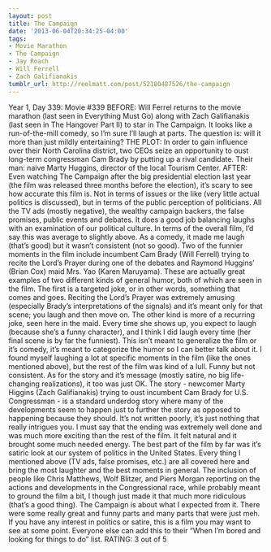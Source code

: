 ```yaml
---
layout: post
title: The Campaign
date: '2013-06-04T20:34:25-04:00'
tags:
- Movie Marathon
- The Campaign
- Jay Roach
- Will Ferrell
- Zach Galifianakis
tumblr_url: http://reelmatt.com/post/52180487526/the-campaign
---
```



Year 1, Day 339: Movie #339
BEFORE: Will Ferrel returns to the movie marathon (last seen in Everything Must Go) along with Zach Galifianakis (last seen in The Hangover Part II) to star in The Campaign. It looks like a run-of-the-mill comedy, so I’m sure I’ll laugh at parts. The question is: will it more than just mildly entertaining?
THE PLOT: In order to gain influence over their North Carolina district, two CEOs seize an opportunity to oust long-term congressman Cam Brady by putting up a rival candidate. Their man: naive Marty Huggins, director of the local Tourism Center.
AFTER: Even watching The Campaign after the big presidential election last year (the film was released three months before the election), it’s scary to see how accurate this film is. Not in terms of issues or the like (very little actual politics is discussed), but in terms of the public perception of politicians. All the TV ads (mostly negative), the wealthy campaign backers, the false promises, public events and debates. It does a good job balancing laughs with an examination of our political culture.
In terms of the overall film, I’d say this was average to slightly above. As a comedy, it made me laugh (that’s good) but it wasn’t consistent (not so good). Two of the funnier moments in the film include incumbent Cam Brady (Will Ferrell) trying to recite the Lord’s Prayer during one of the debates and Raymond Huggins’ (Brian Cox) maid Mrs. Yao (Karen Maruyama). These are actually great examples of two different kinds of general humor, both of which are seen in the film. The first is a targeted joke, or in other words, something that comes and goes. Reciting the Lord’s Prayer was extremely amusing (especially Brady’s interpretations of the signals) and it’s meant only for that scene; you laugh and then move on. The other kind is more of a recurring joke, seen here in the maid. Every time she shows up, you expect to laugh (because she’s a funny character), and I think I did laugh every time (her final scene is by far the funniest). This isn’t meant to generalize the film or it’s comedy, it’s meant to categorize the humor so I can better talk about it. I found myself laughing a lot at specific moments in the film (like the ones mentioned above), but the rest of the film was kind of a lull. Funny but not consistent.
As for the story and it’s message (mostly satire, no big life-changing realizations), it too was just OK. The story - newcomer Marty Higgins (Zach Galifianakis) trying to oust incumbent Cam Brady for U.S. Congressman - is a standard underdog story where many of the developments seem to happen just to further the story as opposed to happening because they should. It’s not written poorly, it’s just nothing that really intrigues you. I must say that the ending was extremely well done and was much more exciting than the rest of the film. It felt natural and it brought some much needed energy. The best part of the film by far was it’s satiric look at our system of politics in the United States. Every thing I mentioned above (TV ads, false promises, etc.) are all covered here and bring the most laughter and the best moments in general. The inclusion of people like Chris Matthews, Wolf Blitzer, and Piers Morgan reporting on the actions and developments in the Congressional race, while probably meant to ground the film a bit, I though just made it that much more ridiculous (that’s a good thing).
The Campaign is about what I expected from it. There were some really great and funny parts and many parts that were just meh. If you have any interest in politics or satire, this is a film you may want to see at some point. Everyone else can add this to their “When I’m bored and looking for things to do” list.
RATING: 3 out of 5
